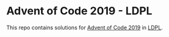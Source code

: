 # Advent of Code 2019 - LDPL

This repo contains solutions for [Advent of Code 2019](https://adventofcode.com/2019) in [LDPL](https://github.com/Lartu/ldpl).